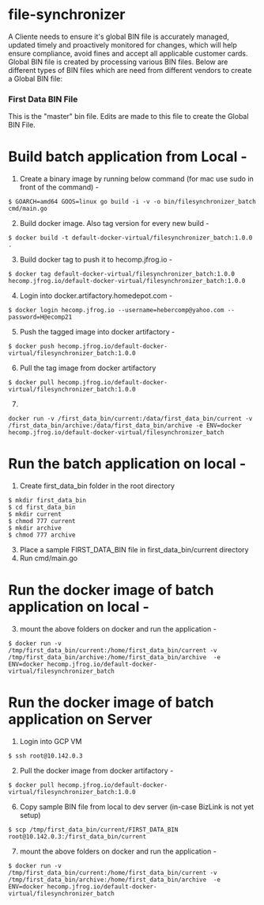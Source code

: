 # file-synchronizer
A Cliente needs to ensure it's global BIN file is accurately managed, updated timely and proactively monitored for changes, which will help ensure compliance, avoid fines and accept all applicable customer cards. Global BIN file is created by processing various BIN files.
Below are different types of BIN files which are need from different vendors to create a Global BIN file:
### First Data BIN File
This is the "master" bin file. Edits are made to this file to create the Global BIN File.
# Build batch application from Local -
1. Create a binary image by running below command (for mac use sudo in front of the command) -
```shell script
$ GOARCH=amd64 GOOS=linux go build -i -v -o bin/filesynchronizer_batch cmd/main.go
```
2. Build docker image. Also tag version for every new build -
```shell script
$ docker build -t default-docker-virtual/filesynchronizer_batch:1.0.0 .
```
3. Build docker tag to push it to hecomp.jfrog.io -
```shell script
$ docker tag default-docker-virtual/filesynchronizer_batch:1.0.0 hecomp.jfrog.io/default-docker-virtual/filesynchronizer_batch:1.0.0
```
4. Login into docker.artifactory.homedepot.com -
```shell script
$ docker login hecomp.jfrog.io --username=hebercomp@yahoo.com --password=H@ecomp21
```
5. Push the tagged image into docker artifactory -
```shell script
$ docker push hecomp.jfrog.io/default-docker-virtual/filesynchronizer_batch:1.0.0
```
6. Pull the tag image from docker artifactory
```shell script
$ docker pull hecomp.jfrog.io/default-docker-virtual/filesynchronizer_batch:1.0.0
```
7. 
```shell script
docker run -v /first_data_bin/current:/data/first_data_bin/current -v /first_data_bin/archive:/data/first_data_bin/archive -e ENV=docker hecomp.jfrog.io/default-docker-virtual/filesynchronizer_batch
```
# Run the batch application on local -
1. Create first_data_bin folder in the root directory
```shell script
$ mkdir first_data_bin
$ cd first_data_bin
$ mkdir current
$ chmod 777 current
$ mkdir archive
$ chmod 777 archive
```
3. Place a sample FIRST_DATA_BIN file in first_data_bin/current directory
4. Run cmd/main.go
# Run the docker image of batch application on local -
3. mount the above folders on docker and run the application -
```shell script
$ docker run -v /tmp/first_data_bin/current:/home/first_data_bin/current -v /tmp/first_data_bin/archive:/home/first_data_bin/archive  -e ENV=docker hecomp.jfrog.io/default-docker-virtual/filesynchronizer_batch
```
# Run the docker image of batch application on Server
1. Login into GCP VM
```shell script
$ ssh root@10.142.0.3
```
2. Pull the docker image from docker artifactory -
```shell script
$ docker pull hecomp.jfrog.io/default-docker-virtual/filesynchronizer_batch:1.0.0
```
6. Copy sample BIN file from local to dev server (in-case BizLink is not yet setup)
```shell script
$ scp /tmp/first_data_bin/current/FIRST_DATA_BIN root@10.142.0.3:/first_data_bin/current
```
7. mount the above folders on docker and run the application -
```shell script
$ docker run -v /tmp/first_data_bin/current:/home/first_data_bin/current -v /tmp/first_data_bin/archive:/home/first_data_bin/archive  -e ENV=docker hecomp.jfrog.io/default-docker-virtual/filesynchronizer_batch
```